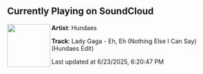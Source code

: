 ## Currently Playing on SoundCloud

[<img align="left" width="100" src="https://i1.sndcdn.com/artworks-prvmv2L6oszF6Wpz-coVM9A-t500x500.jpg">](https://soundcloud.com/hundaes/lady-gaga-eh-eh?in=saxurn/sets/rerender)

**Artist**: Hundaes 

**Track**: Lady Gaga - Eh, Eh (Nothing Else I Can Say) (Hundaes Edit)

Last updated at 6/23/2025, 6:20:47 PM
